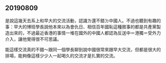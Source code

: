 20190809
--------

是說這幾天去系上和早大的交流活動，認識ㄌ還不錯ㄉ中國人。不過也聽到有趣的事：早大的博班學長說他本來以為會仇日、相信百年國恥這種敘事的都是共產黨製造出來的，不過最近香港的事情一堆在國外的中國人都認為反送中＝港獨＝受外力介入，讓他覺得很不可思議。

能這樣交流真的不錯～跟同一個學長聊到說中國很常來跟早大交流，但都是很大的排場，能夠像這樣少少人一起喝久的交流才是扎實的交流。

